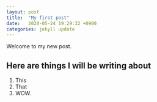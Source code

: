 ```yaml
---
layout: post
title:  "My first post"
date:   2020-05-24 19:29:32 +0900
categories: jekyll update
---
```


Welcome to my new post.

## Here are things I will be writing about
1. This
2. That
3. WOW.
